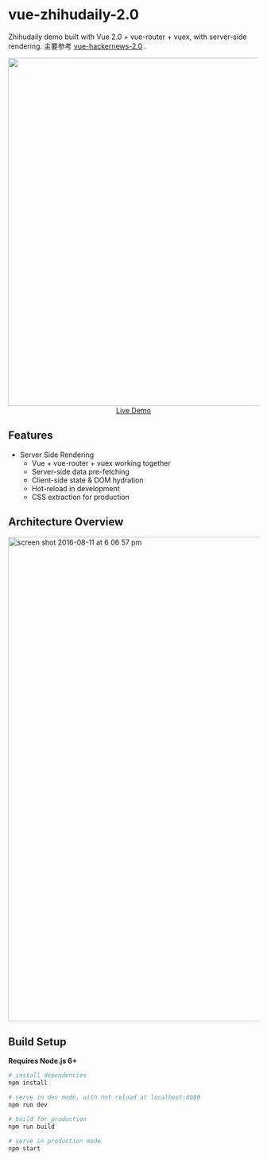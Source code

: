 # vue-zhihudaily-2.0

Zhihudaily demo built with Vue 2.0 + vue-router + vuex, with server-side rendering. 主要参考 [vue-hackernews-2.0](https://github.com/vuejs/vue-hackernews-2.0) .

<p align="center">
  <a href="http://zhihudaily.chedanji.com" target="_blank">
    <img src="screenshot.png" width="700px">
    <br>
    Live Demo
  </a>
</p>

## Features

- Server Side Rendering
  - Vue + vue-router + vuex working together
  - Server-side data pre-fetching
  - Client-side state & DOM hydration
  - Hot-reload in development
  - CSS extraction for production

## Architecture Overview

<img width="973" alt="screen shot 2016-08-11 at 6 06 57 pm" src="https://cloud.githubusercontent.com/assets/499550/17607895/786a415a-5fee-11e6-9c11-45a2cfdf085c.png">

## Build Setup

**Requires Node.js 6+**

``` bash
# install dependencies
npm install

# serve in dev mode, with hot reload at localhost:8080
npm run dev

# build for production
npm run build

# serve in production mode
npm start
```
